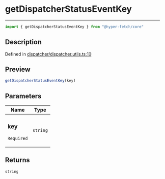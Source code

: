 

# getDispatcherStatusEventKey

<div class="api-docs__separator" data-reactroot="">

---

</div><div class="api-docs__import" data-reactroot="">

```ts
import { getDispatcherStatusEventKey } from "@hyper-fetch/core"
```

</div><div class="api-docs__section">

## Description

</div><div class="api-docs__description"><span class="api-docs__do-not-parse">



</span></div><p class="api-docs__definition">

Defined in [dispatcher/dispatcher.utils.ts:10](https://github.com/BetterTyped/hyper-fetch/blob/479dcad6/packages/core/src/dispatcher/dispatcher.utils.ts#L10)

</p><div class="api-docs__section">

## Preview

</div><div class="api-docs__preview fn">

```ts
getDispatcherStatusEventKey(key)
```

</div><div class="api-docs__section">

## Parameters

</div><div class="api-docs__parameters"><table><thead><tr><th>Name</th><th>Type</th></tr></thead><tbody><tr param-data="key"><td class="api-docs__param-name required">

### key 

`Required`

</td><td class="api-docs__param-type">

`string`

</td></tr></tbody></table></div><div class="api-docs__section">

## Returns

</div><div class="api-docs__returns">

```ts
string
```

</div>